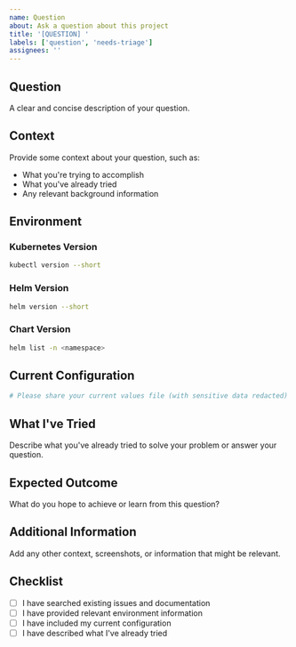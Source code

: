 ```yaml
---
name: Question
about: Ask a question about this project
title: '[QUESTION] '
labels: ['question', 'needs-triage']
assignees: ''
---
```


## Question

A clear and concise description of your question.

## Context

Provide some context about your question, such as:
- What you're trying to accomplish
- What you've already tried
- Any relevant background information

## Environment

### Kubernetes Version
```bash
kubectl version --short
```

### Helm Version
```bash
helm version --short
```

### Chart Version
```bash
helm list -n <namespace>
```

## Current Configuration

```yaml
# Please share your current values file (with sensitive data redacted)
```

## What I've Tried

Describe what you've already tried to solve your problem or answer your question.

## Expected Outcome

What do you hope to achieve or learn from this question?

## Additional Information

Add any other context, screenshots, or information that might be relevant.

## Checklist

- [ ] I have searched existing issues and documentation
- [ ] I have provided relevant environment information
- [ ] I have included my current configuration
- [ ] I have described what I've already tried